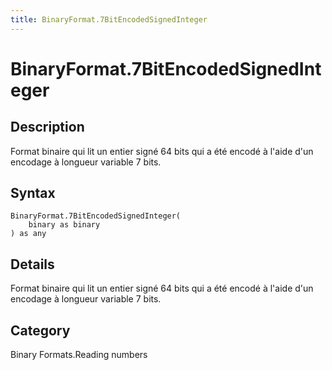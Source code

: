 ```yaml
---
title: BinaryFormat.7BitEncodedSignedInteger
---
```


# BinaryFormat.7BitEncodedSignedInteger


## Description

Format binaire qui lit un entier signé 64 bits qui a été encodé à l&#39;aide d&#39;un encodage à longueur variable 7 bits.


## Syntax

```powerquery
BinaryFormat.7BitEncodedSignedInteger(
    binary as binary
) as any
```


## Details

Format binaire qui lit un entier signé 64 bits qui a été encodé à l'aide d'un encodage à longueur variable 7 bits.



## Category
Binary Formats.Reading numbers
